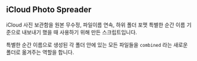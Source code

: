 ## iCloud Photo Spreader

iCloud 사진 보관함을 원본 무수정, 파일이름 연속, 하위 폴더 포맷 특별한 순간 이름 기준으로 내보내기 했을 때 사용하기 위해 만든 스크립트입니다.

특별한 순간 이름으로 생성된 각 폴더 안에 있는 모든 파일들을 `combined` 라는 새로운 폴더로 옮겨주는 역할을 합니다.
